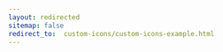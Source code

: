 ```yaml
---
layout: redirected
sitemap: false
redirect_to:  custom-icons/custom-icons-example.html
---
```

